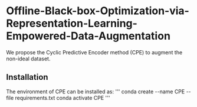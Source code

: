 # Offline-Black-box-Optimization-via-Representation-Learning-Empowered-Data-Augmentation

We propose the Cyclic Predictive Encoder method (CPE) to augment the non-ideal dataset.

## Installation
The environment of CPE can be installed as:
'''
conda create --name CPE --file requirements.txt
conda activate CPE
'''
